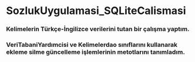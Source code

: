 # SozlukUygulamasi_SQLiteCalismasi

### Kelimelerin Türkçe-İngilizce verilerini tutan bir çalışma yaptım.
### VeriTabaniYardımcisi ve Kelimelerdao sınıflarını kullanarak ekleme silme güncelleme işlemlerinin metotlarını tanımladım.
